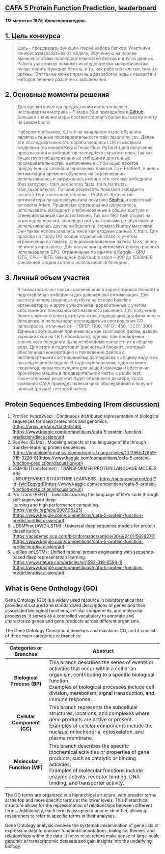 ## [CAFA 5 Protein Function Prediction, leaderboard](https://www.kaggle.com/competitions/cafa-5-protein-function-prediction/leaderboard)

##### 113 место из 1675, бронзовая медаль. 

## [1. Цель конкурса](https://www.kaggle.com/competitions/cafa-5-protein-function-prediction/overview)
>  Цель - предсказать функцию (терм) набора белков. Участники конкурса разрабатывают модель, обученную на основе аминокислотных последовательностей белков и других данных. Работа участников поможет исследователям микробиологам лучше понять функцию белков, и то, как работают клетки, ткани и органы. Это также может помочь в разработке новых лекарств и методов лечения различных заболеваний.

##  2.	Основные моменты решения

>  Для оценки качества предсказания использовалась нестандартная метрика – F-мера. Код приводился в [GitHub](https://github.com/BioComputingUP/CAFA-evaluator). Большее значение меры соответствовало более высокому месту на Leaderboard

>  Набором признаков, X_train на начальном этапе обучения являлись генные последовательности train_taxonomy.csv. Далее эти последовательности обрабатывались LLM языковыми моделями (на основе Keras/Tensorflow, PyTorch) для получения предсказаний и эмбедингов последнего скрытого слоя. Так как существуют общепризнанные эмбединги для генных последовательностей, выполненные с помощью пакетов предоученных специализированных пакетов T5 и ProtBert, в целях оптимизации времени обучения, на соревновании использовались и загружались именно эти готовые эмбединги (без загрузки - train_sequences.fasta, train_terms.tsv, train_taxonomy.tsv. 
>  Лучшие результаты показали эмбединги пакетов T5 и в меньшей степени – ProtBert.
>  В качестве оптимайзера лучшие результаты показали [Sophia](https://github.com/kyegomez/Sophia), и известный алгоритм Adam.
>  Правилами соревнований допускалось использовать эмбединги опубликованные в общем доступе и сгенерированные самостоятельно. Так как тест был открыт на этом соревновании, впоследствии участниками до обучались и использовались другие эмбединги в формате Numpy массивов. Они также использовались мной как входные данные X_train.
>  Для прохода по графу GO создан отдельный класс, с учетом ограничений по памяти, специализированные пакеты faiss, annoy не импортировались.
>  Для получения приемлемых сроков расчета использовался GPU.
>  Ограничения по памяти в Kaggle – GPU – 12ГБ, CPU – 18ГБ.
>  Выходной файл submission – 300 до 1500МБ
>  В финальной стадии активно использовался блендинг.


##  3. Личный объем участия

>  В самостоятельно части соревнования я корректировал блокнот и подготавливал эмбединги для дальнейшей оптимизации. Для расчета использовались ноутбуки на основе baseline организаторов и других участников, доработанные с учетом собственного понимания оптимального решения.
>  Для получения более широкого спектра результатов, подходящих для финального блендинга, я использовал нестандартные соотношения GO namespaces, отличные от - {'BPO': 1100, 'MFO': 450, 'CCO': 300}. Данные соотношения принимались как submission файлы, давали хороший скор на LB (Leaderboard), однако, при проведении финального блендинга было необходимо привести их к общему виду.
>  Для этого я подготовил [расчетный блокнот], который обеспечивал конвертацию и приведение файлов с нестандартными соотношениями namespaces к общему виду и их последующий блендинг.
>  В ходе соревнования, один из моих скорингов, оказался лучшим для нашей команды и обеспечил бронзовую медаль в предварительной части, с public test.
Окончательный результат будет объявлен в декабре, когда компания CAFA проведет полный цикл обследований и получит полный (private) тестовый набор.


## Protein Sequences Embedding (From discussion)

1.  ProtVec (word2vec) : Continuous distributed representation of biological sequences for deep proteomics and genomics. [https://arxiv.org/abs/1503.05140](https://www.kaggle.com/competitions/cafa-5-protein-function-prediction/discussion/url)
2.  SeqVec (ELMo) : Modeling aspects of the language of life through transfer-learning protein sequences. [https://bmcbioinformatics.biomedcentral.com/articles/10.1186/s12859-019-3220-8](https://www.kaggle.com/competitions/cafa-5-protein-function-prediction/discussion/url)
3.  ESM‐1b (Transformer) : TRANSFORMER PROTEIN LANGUAGE MODELS ARE  
    UNSUPERVISED STRUCTURE LEARNERS. [https://openreview.net/pdf?id=fylclEqgvgd](https://www.kaggle.com/competitions/cafa-5-protein-function-prediction/discussion/url)
4.  ProtTrans (BERT) : Towards cracking the language of life’s code through self-supervised deep  
    learning and high performance computing. [https://arxiv.org/abs/2007.06225](https://www.kaggle.com/competitions/cafa-5-protein-function-prediction/discussion/url)
5.  UDSMProt (AWD‐LSTM) : Universal deep sequence models for protein classification. [https://academic.oup.com/bioinformatics/article/36/8/2401/5698270](https://www.kaggle.com/competitions/cafa-5-protein-function-prediction/discussion/url)
6.  UniRep (mLSTM) : Unified rational protein engineering with sequence-based deep representation learning. [https://www.nature.com/articles/s41592-019-0598-1](https://www.kaggle.com/competitions/cafa-5-protein-function-prediction/discussion/url)


## What is Gene Onthology (GO)

Gene Ontology (GO) is a widely used resource in bioinformatics that provides structured and standardized descriptions of genes and their associated biological functions, cellular components, and molecular processes. It serves as a controlled vocabulary to annotate and characterize genes and gene products across different organisms.

The Gene Ontology Consortium develops and maintains GO, and it consists of three main categories or branches:

| Categories or Branches | Abstruct |
|:---:|---|
|**Biological Process (BP)**|This branch describes the series of events or activities that occur within a cell or an organism, contributing to a specific biological function. <br>Examples of biological processes include cell division, metabolism, signal transduction, and immune response.|
|**Cellular Component (CC)**|This branch represents the subcellular structures, locations, and complexes where gene products are active or present.<br> Examples of cellular components include the nucleus, mitochondria, cytoskeleton, and plasma membrane.|
|**Molecular Function (MF)**|This branch describes the specific biochemical activities or properties of gene products, such as catalytic or binding activities.<br> Examples of molecular functions include enzyme activity, receptor binding, DNA binding, and transporter activity.|

The GO terms are organized in a hierarchical structure, with broader terms at the top and more specific terms at the lower levels. This hierarchical structure allows for the representation of relationships between different terms. Additionally, each term is assigned a unique identifier, allowing researchers to refer to specific terms in their analyses.

Gene Ontology analysis involves the systematic examination of gene lists or expression data to uncover functional annotations, biological themes, and relationships within the data. It helps researchers make sense of large-scale genomic or transcriptomic datasets and gain insights into the underlying biology.
